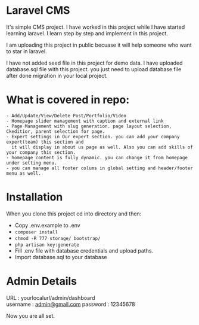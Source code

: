 # Laravel CMS

It's simple CMS project. I have worked in this project while I have started learning laravel. I learn step by step and implement in this project.

I am uploading this project in public becuase it will help someone who want to star in laravel.

I have not added seed file in this project for demo data. I have uploaded database.sql file with this project. you just need to upload database file after done migration in your local project.

# What is covered in repo:

	- Add/Update/View/Delete Post/Portfolio/Video
	- Homepage slider management with caption and external link
	- Page Management with slug generation. page layout selection, Ckeditior, parent selection for page.
	- Expert settings in Our expert section. you can add your company expert(team) this section and 
	  it will display in about us page as well. Also you can add skills of your company this section.
	- homepage content is fully dynamic. you can change it from homepage under setting menu.
	- you can manage all footer colums in global setting and header/footer menu as well. 

# Installation

When you clone this project cd into directory and then:

 - Copy .env.example to .env
 - `composer install`
 - `chmod -R 777 storage/ bootstrap/`
 - `php artisan key:generate`
 - Fill .env file with database credentials and upload paths.
 - Import database.sql to your database

# Admin Details

 URL : yourlocalurl/admin/dashboard    
 username : admin@gmail.com
 password : 12345678

Now you are all set. 
